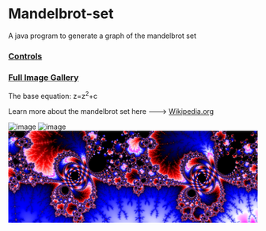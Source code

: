 # Mandelbrot-set
A java program to generate a graph of the mandelbrot set

### [Controls](https://github.com/C-Glick/Mandelbrot-set/wiki)
### [Full Image Gallery](https://github.com/C-Glick/Mandelbrot-set/wiki/gallery)

The base equation: z=z<sup>2</sup>+c

Learn more about the mandelbrot set here ---> [Wikipedia.org](https://en.wikipedia.org/wiki/Mandelbrot_set)

![image](/demo/demo.gif)
![image](/demo/demo2.gif)
![image](https://raw.githubusercontent.com/C-Glick/Mandelbrot-set/master/demo/image_003.png)
